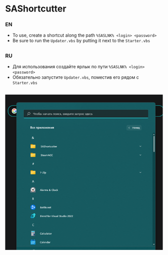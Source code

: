 # SAShortcutter
### EN
  - To use, create a shortcut along the path `%SASLNK% <login> <password>`
  - Be sure to run the `Updater.vbs` by putting it next to the `Starter.vbs`
##
### RU
  - Для использования создайте ярлык по пути `%SASLNK% <login> <password>`
  - Обязательно запустите `Updater.vbs`, поместив его рядом с `Starter.vbs`
##
![Preview](https://raw.githubusercontent.com/lotsmon/SAShortcutter/main/img/preview.png)
